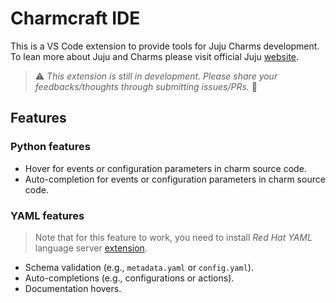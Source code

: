 # Charmcraft IDE

This is a VS Code extension to provide tools for Juju Charms development. To lean more about Juju and Charms please visit official Juju [website][juju].

[juju]: https://juju.is

> ⚠️ *This extension is still in development. Please share your feedbacks/thoughts through submitting issues/PRs.* 🙏

## Features

### Python features
- Hover for events or configuration parameters in charm source code.
- Auto-completion for events or configuration parameters in charm source code.

### YAML features
  > Note that for this feature to work, you need to install *Red Hat YAML* language server [extension](https://marketplace.visualstudio.com/items?itemName=redhat.vscode-yaml).
  - Schema validation (e.g., `metadata.yaml` or `config.yaml`).
  - Auto-completions (e.g., configurations or actions).
  - Documentation hovers.
